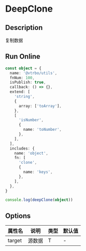 # DeepClone

## Description
复制数据

## Run Online

<RunCode :language="ts" :dependency="`
function toRawType(data: any): string {
  return Object.prototype.toString.call(data).slice(8, -1)
}
function isType(data: any, type: string): boolean {
  return toRawType(data).toLowerCase() === type.toLowerCase()
}
function isArray(data: any): data is any[] {
  return isType(data, 'Array')
}
function isObject(data: any): data is Record<any, any> {
  return isType(data, 'Object')
}
function isRegExp(data: any): data is RegExp {
  return isType(data, 'RegExp')
}
function deepClone<T>(target: T): T {
  let cloneTarget: any = null
  if (isRegExp(target)) {
    cloneTarget = new RegExp(target)
  }
  else if (isArray(target)) {
    cloneTarget = []
    for (const key in target)
      cloneTarget.push(deepClone(target[key]))
  }
  else if (isObject(target)) {
    cloneTarget = {}
    for (const key in target)
      cloneTarget[key] = deepClone(target[key])
  }
  else {
    cloneTarget = target
  }
  return cloneTarget as T
}`">

```ts
const object = {
  name: '@vtrbo/utils',
  fnNum: 100,
  isPublish: true,
  callback: () => {},
  extend: [
    'string',
    {
      array: ['toArray'],
    },
    [
      'isNumber',
      {
        name: 'toNumber',
      },
    ],
  ],
  includes: {
    name: 'object',
    fn: [
      'clone',
      {
        name: 'keys',
      },
    ],
  },
}

console.log(deepClone(object))
```

</RunCode>

## Options

<div class="utils-table">

| 属性名 | 说明 | 类型 | 默认值 |
| --- | --- | --- | --- |
| target | 源数据 | T | - |

</div>